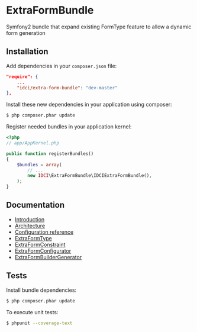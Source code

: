 ExtraFormBundle
===============

Symfony2 bundle that expand existing FormType feature to allow a dynamic form generation


Installation
------------

Add dependencies in your `composer.json` file:
```json
"require": {
    ...
    "idci/extra-form-bundle": "dev-master"
},
```

Install these new dependencies in your application using composer:
```sh
$ php composer.phar update
```

Register needed bundles in your application kernel:
```php
<?php
// app/AppKernel.php

public function registerBundles()
{
    $bundles = array(
        // ...
        new IDCI\ExtraFormBundle\IDCIExtraFormBundle(),
    );
}
```


Documentation
-------------

* [Introduction](Resources/doc/introduction.md)
* [Architecture](Resources/doc/architecture.md)
* [Configuration reference](Resources/doc/configuration_reference.md)
* [ExtraFormType](Resources/doc/extra_form_type.md)
* [ExtraFormConstraint](Resources/doc/extra_form_constraint.md)
* [ExtraFormConfigurator](Resources/doc/extra_form_configurator.md)
* [ExtraFormBuilderGenerator](Resources/doc/extra_form_builder_generator.md)


Tests
-----

Install bundle dependencies:
```sh
$ php composer.phar update
```

To execute unit tests:
```sh
$ phpunit --coverage-text
```
